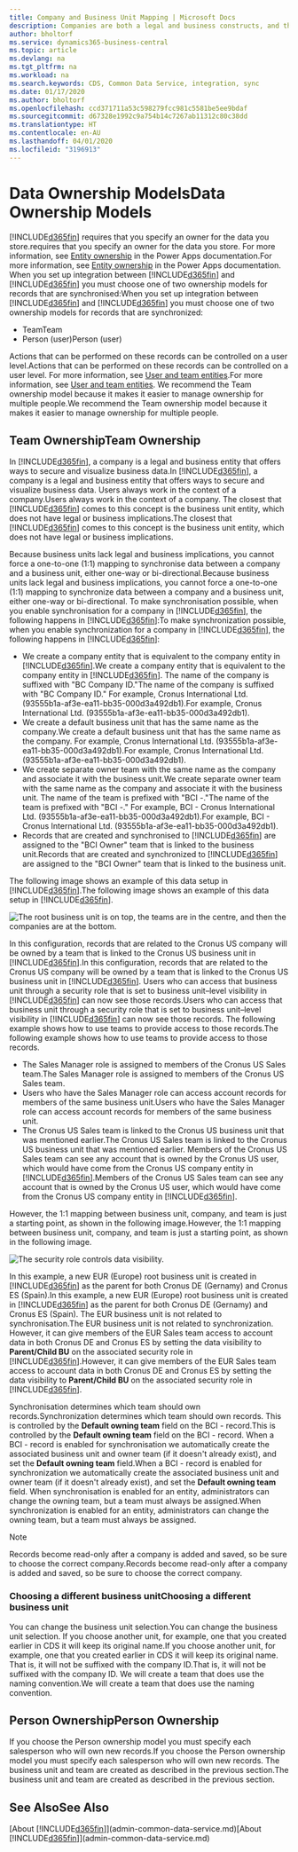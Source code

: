 ```yaml
---
title: Company and Business Unit Mapping | Microsoft Docs
description: Companies are both a legal and business constructs, and they are used to secure and visualize business data.
author: bholtorf
ms.service: dynamics365-business-central
ms.topic: article
ms.devlang: na
ms.tgt_pltfrm: na
ms.workload: na
ms.search.keywords: CDS, Common Data Service, integration, sync
ms.date: 01/17/2020
ms.author: bholtorf
ms.openlocfilehash: ccd371711a53c598279fcc981c5581be5ee9bdaf
ms.sourcegitcommit: d67328e1992c9a754b14c7267ab11312c80c38dd
ms.translationtype: HT
ms.contentlocale: en-AU
ms.lasthandoff: 04/01/2020
ms.locfileid: "3196913"
---
```

# <a name="data-ownership-models"></a><span data-ttu-id="308b6-103">Data Ownership Models</span><span class="sxs-lookup"><span data-stu-id="308b6-103">Data Ownership Models</span></span>
[!INCLUDE[d365fin](includes/cds_long_md.md)] <span data-ttu-id="308b6-104">requires that you specify an owner for the data you store.</span><span class="sxs-lookup"><span data-stu-id="308b6-104">requires that you specify an owner for the data you store.</span></span> <span data-ttu-id="308b6-105">For more information, see [Entity ownership](https://docs.microsoft.com/powerapps/maker/common-data-service/types-of-entities#entity-ownership) in the Power Apps documentation.</span><span class="sxs-lookup"><span data-stu-id="308b6-105">For more information, see [Entity ownership](https://docs.microsoft.com/powerapps/maker/common-data-service/types-of-entities#entity-ownership) in the Power Apps documentation.</span></span> <span data-ttu-id="308b6-106">When you set up integration between [!INCLUDE[d365fin](includes/cds_long_md.md)] and [!INCLUDE[d365fin](includes/d365fin_md.md)] you must choose one of two ownership models for records that are synchronised:</span><span class="sxs-lookup"><span data-stu-id="308b6-106">When you set up integration between [!INCLUDE[d365fin](includes/cds_long_md.md)] and [!INCLUDE[d365fin](includes/d365fin_md.md)] you must choose one of two ownership models for records that are synchronized:</span></span>

* <span data-ttu-id="308b6-107">Team</span><span class="sxs-lookup"><span data-stu-id="308b6-107">Team</span></span> 
* <span data-ttu-id="308b6-108">Person (user)</span><span class="sxs-lookup"><span data-stu-id="308b6-108">Person (user)</span></span>

<span data-ttu-id="308b6-109">Actions that can be performed on these records can be controlled on a user level.</span><span class="sxs-lookup"><span data-stu-id="308b6-109">Actions that can be performed on these records can be controlled on a user level.</span></span> <span data-ttu-id="308b6-110">For more information, see [User and team entities](https://docs.microsoft.com/powerapps/developer/common-data-service/user-team-entities).</span><span class="sxs-lookup"><span data-stu-id="308b6-110">For more information, see [User and team entities](https://docs.microsoft.com/powerapps/developer/common-data-service/user-team-entities).</span></span> <span data-ttu-id="308b6-111">We recommend the Team ownership model because it makes it easier to manage ownership for multiple people.</span><span class="sxs-lookup"><span data-stu-id="308b6-111">We recommend the Team ownership model because it makes it easier to manage ownership for multiple people.</span></span>

## <a name="team-ownership"></a><span data-ttu-id="308b6-112">Team Ownership</span><span class="sxs-lookup"><span data-stu-id="308b6-112">Team Ownership</span></span>
<span data-ttu-id="308b6-113">In [!INCLUDE[d365fin](includes/d365fin_md.md)], a company is a legal and business entity that offers ways to secure and visualize business data.</span><span class="sxs-lookup"><span data-stu-id="308b6-113">In [!INCLUDE[d365fin](includes/d365fin_md.md)], a company is a legal and business entity that offers ways to secure and visualize business data.</span></span> <span data-ttu-id="308b6-114">Users always work in the context of a company.</span><span class="sxs-lookup"><span data-stu-id="308b6-114">Users always work in the context of a company.</span></span> <span data-ttu-id="308b6-115">The closest that [!INCLUDE[d365fin](includes/cds_long_md.md)] comes to this concept is the business unit entity, which does not have legal or business implications.</span><span class="sxs-lookup"><span data-stu-id="308b6-115">The closest that [!INCLUDE[d365fin](includes/cds_long_md.md)] comes to this concept is the business unit entity, which does not have legal or business implications.</span></span>

<span data-ttu-id="308b6-116">Because business units lack legal and business implications, you cannot force a one-to-one (1:1) mapping to synchronise data between a company and a business unit, either one-way or bi-directional.</span><span class="sxs-lookup"><span data-stu-id="308b6-116">Because business units lack legal and business implications, you cannot force a one-to-one (1:1) mapping to synchronize data between a company and a business unit, either one-way or bi-directional.</span></span> <span data-ttu-id="308b6-117">To make synchronisation possible, when you enable synchronisation for a company in [!INCLUDE[d365fin](includes/d365fin_md.md)], the following happens in [!INCLUDE[d365fin](includes/cds_long_md.md)]:</span><span class="sxs-lookup"><span data-stu-id="308b6-117">To make synchronization possible, when you enable synchronization for a company in [!INCLUDE[d365fin](includes/d365fin_md.md)], the following happens in [!INCLUDE[d365fin](includes/cds_long_md.md)]:</span></span>

* <span data-ttu-id="308b6-118">We create a company entity that is equivalent to the company entity in [!INCLUDE[d365fin](includes/d365fin_md.md)].</span><span class="sxs-lookup"><span data-stu-id="308b6-118">We create a company entity that is equivalent to the company entity in [!INCLUDE[d365fin](includes/d365fin_md.md)].</span></span> <span data-ttu-id="308b6-119">The name of the company is suffixed with "BC Company ID."</span><span class="sxs-lookup"><span data-stu-id="308b6-119">The name of the company is suffixed with "BC Company ID."</span></span> <span data-ttu-id="308b6-120">For example, Cronus International Ltd. (93555b1a-af3e-ea11-bb35-000d3a492db1).</span><span class="sxs-lookup"><span data-stu-id="308b6-120">For example, Cronus International Ltd. (93555b1a-af3e-ea11-bb35-000d3a492db1).</span></span>
* <span data-ttu-id="308b6-121">We create a default business unit that has the same name as the company.</span><span class="sxs-lookup"><span data-stu-id="308b6-121">We create a default business unit that has the same name as the company.</span></span> <span data-ttu-id="308b6-122">For example, Cronus International Ltd. (93555b1a-af3e-ea11-bb35-000d3a492db1).</span><span class="sxs-lookup"><span data-stu-id="308b6-122">For example, Cronus International Ltd. (93555b1a-af3e-ea11-bb35-000d3a492db1).</span></span>
* <span data-ttu-id="308b6-123">We create separate owner team with the same name as the company and associate it with the business unit.</span><span class="sxs-lookup"><span data-stu-id="308b6-123">We create separate owner team with the same name as the company and associate it with the business unit.</span></span> <span data-ttu-id="308b6-124">The name of the team is prefixed with "BCI -."</span><span class="sxs-lookup"><span data-stu-id="308b6-124">The name of the team is prefixed with "BCI -."</span></span> <span data-ttu-id="308b6-125">For example, BCI - Cronus International Ltd. (93555b1a-af3e-ea11-bb35-000d3a492db1).</span><span class="sxs-lookup"><span data-stu-id="308b6-125">For example, BCI - Cronus International Ltd. (93555b1a-af3e-ea11-bb35-000d3a492db1).</span></span>
* <span data-ttu-id="308b6-126">Records that are created and synchronised to [!INCLUDE[d365fin](includes/cds_long_md.md)] are assigned to the "BCI Owner" team that is linked to the business unit.</span><span class="sxs-lookup"><span data-stu-id="308b6-126">Records that are created and synchronized to [!INCLUDE[d365fin](includes/cds_long_md.md)] are assigned to the "BCI Owner" team that is linked to the business unit.</span></span>

<span data-ttu-id="308b6-127">The following image shows an example of this data setup in [!INCLUDE[d365fin](includes/cds_long_md.md)].</span><span class="sxs-lookup"><span data-stu-id="308b6-127">The following image shows an example of this data setup in [!INCLUDE[d365fin](includes/cds_long_md.md)].</span></span>

![The root business unit is on top, the teams are in the centre, and then the companies are at the bottom.](media/cds_bu_team_company.png)

<span data-ttu-id="308b6-129">In this configuration, records that are related to the Cronus US company will be owned by a team that is linked to the Cronus US <ID> business unit in [!INCLUDE[d365fin](includes/cds_long_md.md)].</span><span class="sxs-lookup"><span data-stu-id="308b6-129">In this configuration, records that are related to the Cronus US company will be owned by a team that is linked to the Cronus US <ID> business unit in [!INCLUDE[d365fin](includes/cds_long_md.md)].</span></span> <span data-ttu-id="308b6-130">Users who can access that business unit through a security role that is set to business unit–level visibility in [!INCLUDE[d365fin](includes/cds_long_md.md)] can now see those records.</span><span class="sxs-lookup"><span data-stu-id="308b6-130">Users who can access that business unit through a security role that is set to business unit–level visibility in [!INCLUDE[d365fin](includes/cds_long_md.md)] can now see those records.</span></span> <span data-ttu-id="308b6-131">The following example shows how to use teams to provide access to those records.</span><span class="sxs-lookup"><span data-stu-id="308b6-131">The following example shows how to use teams to provide access to those records.</span></span>

* <span data-ttu-id="308b6-132">The Sales Manager role is assigned to members of the Cronus US Sales team.</span><span class="sxs-lookup"><span data-stu-id="308b6-132">The Sales Manager role is assigned to members of the Cronus US Sales team.</span></span>
* <span data-ttu-id="308b6-133">Users who have the Sales Manager role can access account records for members of the same business unit.</span><span class="sxs-lookup"><span data-stu-id="308b6-133">Users who have the Sales Manager role can access account records for members of the same business unit.</span></span>
* <span data-ttu-id="308b6-134">The Cronus US Sales team is linked to the Cronus US business unit that was mentioned earlier.</span><span class="sxs-lookup"><span data-stu-id="308b6-134">The Cronus US Sales team is linked to the Cronus US business unit that was mentioned earlier.</span></span> <span data-ttu-id="308b6-135">Members of the Cronus US Sales team can see any account that is owned by the Cronus US <ID> user, which would have come from the Cronus US company entity in [!INCLUDE[d365fin](includes/d365fin_md.md)].</span><span class="sxs-lookup"><span data-stu-id="308b6-135">Members of the Cronus US Sales team can see any account that is owned by the Cronus US <ID> user, which would have come from the Cronus US company entity in [!INCLUDE[d365fin](includes/d365fin_md.md)].</span></span>

<span data-ttu-id="308b6-136">However, the 1:1 mapping between business unit, company, and team is just a starting point, as shown in the following image.</span><span class="sxs-lookup"><span data-stu-id="308b6-136">However, the 1:1 mapping between business unit, company, and team is just a starting point, as shown in the following image.</span></span>

![The security role controls data visibility.](media/cds_bu_team_company_2.png)

<span data-ttu-id="308b6-138">In this example, a new EUR (Europe) root business unit is created in [!INCLUDE[d365fin](includes/cds_long_md.md)] as the parent for both Cronus DE (Gernamy) and Cronus ES (Spain).</span><span class="sxs-lookup"><span data-stu-id="308b6-138">In this example, a new EUR (Europe) root business unit is created in [!INCLUDE[d365fin](includes/cds_long_md.md)] as the parent for both Cronus DE (Gernamy) and Cronus ES (Spain).</span></span> <span data-ttu-id="308b6-139">The EUR business unit is not related to synchronisation.</span><span class="sxs-lookup"><span data-stu-id="308b6-139">The EUR business unit is not related to synchronization.</span></span> <span data-ttu-id="308b6-140">However, it can give members of the EUR Sales team access to account data in both Cronus DE and Cronus ES by setting the data visibility to **Parent/Child BU** on the associated security role in [!INCLUDE[d365fin](includes/cds_long_md.md)].</span><span class="sxs-lookup"><span data-stu-id="308b6-140">However, it can give members of the EUR Sales team access to account data in both Cronus DE and Cronus ES by setting the data visibility to **Parent/Child BU** on the associated security role in [!INCLUDE[d365fin](includes/cds_long_md.md)].</span></span>

<span data-ttu-id="308b6-141">Synchronisation determines which team should own records.</span><span class="sxs-lookup"><span data-stu-id="308b6-141">Synchronization determines which team should own records.</span></span> <span data-ttu-id="308b6-142">This is controlled by the **Default owning team** field on the BCI - <ID> record.</span><span class="sxs-lookup"><span data-stu-id="308b6-142">This is controlled by the **Default owning team** field on the BCI - <ID> record.</span></span> <span data-ttu-id="308b6-143">When a BCI - <ID> record is enabled for synchronisation we automatically create the associated business unit and owner team (if it doesn't already exist), and set the **Default owning team** field.</span><span class="sxs-lookup"><span data-stu-id="308b6-143">When a BCI - <ID> record is enabled for synchronization we automatically create the associated business unit and owner team (if it doesn't already exist), and set the **Default owning team** field.</span></span> <span data-ttu-id="308b6-144">When synchronisation is enabled for an entity, administrators can change the owning team, but a team must always be assigned.</span><span class="sxs-lookup"><span data-stu-id="308b6-144">When synchronization is enabled for an entity, administrators can change the owning team, but a team must always be assigned.</span></span>

> [!NOTE]
> <span data-ttu-id="308b6-145">Records become read-only after a company is added and saved, so be sure to choose the correct company.</span><span class="sxs-lookup"><span data-stu-id="308b6-145">Records become read-only after a company is added and saved, so be sure to choose the correct company.</span></span>

### <a name="choosing-a-different-business-unit"></a><span data-ttu-id="308b6-146">Choosing a different business unit</span><span class="sxs-lookup"><span data-stu-id="308b6-146">Choosing a different business unit</span></span>
<span data-ttu-id="308b6-147">You can change the business unit selection.</span><span class="sxs-lookup"><span data-stu-id="308b6-147">You can change the business unit selection.</span></span> <span data-ttu-id="308b6-148">If you choose another unit, for example, one that you created earlier in CDS it will keep its original name.</span><span class="sxs-lookup"><span data-stu-id="308b6-148">If you choose another unit, for example, one that you created earlier in CDS it will keep its original name.</span></span> <span data-ttu-id="308b6-149">That is, it will not be suffixed with the company ID.</span><span class="sxs-lookup"><span data-stu-id="308b6-149">That is, it will not be suffixed with the company ID.</span></span> <span data-ttu-id="308b6-150">We will create a team that does use the naming convention.</span><span class="sxs-lookup"><span data-stu-id="308b6-150">We will create a team that does use the naming convention.</span></span>

## <a name="person-ownership"></a><span data-ttu-id="308b6-151">Person Ownership</span><span class="sxs-lookup"><span data-stu-id="308b6-151">Person Ownership</span></span>
<span data-ttu-id="308b6-152">If you choose the Person ownership model you must specify each salesperson who will own new records.</span><span class="sxs-lookup"><span data-stu-id="308b6-152">If you choose the Person ownership model you must specify each salesperson who will own new records.</span></span> <span data-ttu-id="308b6-153">The business unit and team are created as described in the previous section.</span><span class="sxs-lookup"><span data-stu-id="308b6-153">The business unit and team are created as described in the previous section.</span></span>  

## <a name="see-also"></a><span data-ttu-id="308b6-154">See Also</span><span class="sxs-lookup"><span data-stu-id="308b6-154">See Also</span></span>
<span data-ttu-id="308b6-155">[About [!INCLUDE[d365fin](includes/cds_long_md.md)]](admin-common-data-service.md)</span><span class="sxs-lookup"><span data-stu-id="308b6-155">[About [!INCLUDE[d365fin](includes/cds_long_md.md)]](admin-common-data-service.md)</span></span>